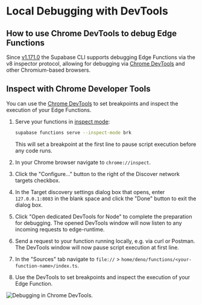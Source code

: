 # Local Debugging with DevTools

## How to use Chrome DevTools to debug Edge Functions

Since [v1.171.0](https://github.com/supabase/cli/releases/tag/v1.171.0) the Supabase CLI supports debugging Edge Functions via the v8 inspector protocol, allowing for debugging via [Chrome DevTools](https://developer.chrome.com/docs/devtools/) and other Chromium-based browsers.

## Inspect with Chrome Developer Tools

You can use the [Chrome DevTools](https://developer.chrome.com/docs/devtools/) to set breakpoints and inspect the execution of your Edge Functions.

1. Serve your functions in [inspect mode](https://supabase.com/docs/reference/cli/supabase-functions-serve): 
   ```bash
   supabase functions serve --inspect-mode brk
   ```
   This will set a breakpoint at the first line to pause script execution before any code runs.

2. In your Chrome browser navigate to `chrome://inspect`.

3. Click the "Configure..." button to the right of the Discover network targets checkbox.

4. In the Target discovery settings dialog box that opens, enter `127.0.0.1:8083` in the blank space and click the "Done" button to exit the dialog box.

5. Click "Open dedicated DevTools for Node" to complete the preparation for debugging. The opened DevTools window will now listen to any incoming requests to edge-runtime.

6. Send a request to your function running locally, e.g. via curl or Postman. The DevTools window will now pause script execution at first line.

7. In the "Sources" tab navigate to `file://` > `home/deno/functions/<your-function-name>/index.ts`.

8. Use the DevTools to set breakpoints and inspect the execution of your Edge Function.

![Debugging in Chrome DevTools.](https://supabase.com/docs/img/guides/functions/debug-chrome-devtools.png)
